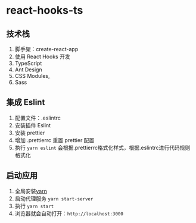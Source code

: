 # react-hooks-ts

## 技术栈

1. 脚手架：create-react-app
2. 使用 React Hooks 开发
3. TypeScript
4. Ant Design
5. CSS Modules,
6. Sass

## 集成 Eslint

1. 配置文件：.eslintrc
2. 安装插件 Eslint
3. 安装 prettier
4. 增加 .prettierrc 重置 prettier 配置
5. 执行 `yarn eslint` 会根据.prettierrc格式化样式，根据.eslintrc进行代码规则格式化

## 启动应用

1. 全局安装[yarn](https://yarn.bootcss.com/docs/install/#mac-stable)
2. 启动代理服务 `yarn start-server`
3. 执行 `yarn start`
4. 浏览器就会自动打开：`http://localhost:3000`

